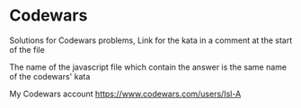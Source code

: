 # Codewars

Solutions for Codewars problems, Link for the kata in a comment at the start of the file

The name of the javascript file which contain the answer is the same name of the codewars' kata

My Codewars account https://www.codewars.com/users/Isl-A
